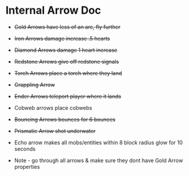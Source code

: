 # Internal Arrow Doc
- ~~Gold Arrows have less of an arc, fly further~~
- ~~Iron Arrows damage increase .5 hearts~~
- ~~Diamond Arrows damage 1 heart increase~~
- ~~Redstone Arrows give off redstone signals~~
- ~~Torch Arrows place a torch where they land~~
- ~~Grappling Arrow~~
- ~~Ender Arrows teleport player where it lands~~
- Cobweb arrows place cobwebs
- ~~Bouncing Arrows bounces for 6 bounces~~
- ~~Prismatic Arrow shot underwater~~
- Echo arrow makes all mobs/entities within 8 block radius glow for 10 seconds



- Note - go through all arrows & make sure they dont have Gold Arrow properties